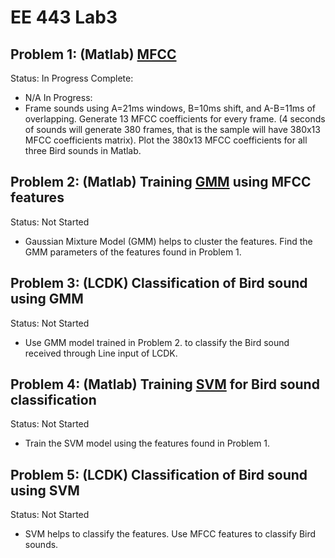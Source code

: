 # EE 443 Lab3

## Problem 1: (Matlab) [MFCC](https://www.mathworks.com/matlabcentral/fileexchange/32849-htk-mfcc-matlab)
Status: In Progress
Complete:
- N/A
In Progress:
- Frame sounds using A=21ms windows, B=10ms shift, and A-B=11ms of overlapping. Generate 13 MFCC coefficients for every frame. (4 seconds of sounds will generate 380 frames, that is the sample will have 380x13 MFCC coefficients matrix). Plot the 380x13 MFCC coefficients for all three Bird sounds in Matlab.

## Problem 2: (Matlab) Training [GMM](https://www.mathworks.com/help/stats/fitgmdist.html) using MFCC features
Status: Not Started
- Gaussian Mixture Model (GMM) helps to cluster the features. Find the GMM parameters of the features found in Problem 1.

## Problem 3: (LCDK) Classification of Bird sound using GMM
Status: Not Started
- Use GMM model trained in Problem 2. to classify the Bird sound received through Line input of LCDK.

## Problem 4: (Matlab) Training [SVM](https://www.mathworks.com/help/stats/fitcecoc.html) for Bird sound classification
Status: Not Started
- Train the SVM model using the features found in Problem 1.

## Problem 5: (LCDK) Classification of Bird sound using SVM
Status: Not Started
- SVM helps to classify the features. Use MFCC features to classify Bird sounds.
